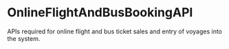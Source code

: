 # OnlineFlightAndBusBookingAPI
APIs required for online flight and bus ticket sales and entry of voyages into the system.
